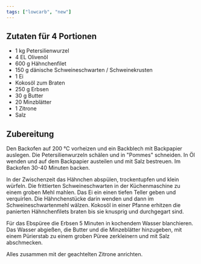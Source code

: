 ```yaml
---
tags: ["lowcarb", "new"]
---
```


## Zutaten für 4 Portionen
- 1 kg      Petersilienwurzel
- 4 EL      Olivenöl
- 600 g     Hähnchenfilet
- 150 g     dänische Schweineschwarten / Schweinekrusten
- 1         Ei
- Kokosöl zum Braten
- 250 g     Erbsen
- 30 g      Butter
- 20        Minzblätter
- 1         Zitrone
- Salz

## Zubereitung
Den Backofen auf 200 ℃ vorheizen und ein Backblech mit Backpapier auslegen.
Die Petersilienwurzeln schälen und in "Pommes" schneiden. In Öl wenden und auf dem Backpapier austeilen und mit Salz bestreuen. Im Backofen 30-40 Minuten backen.

In der Zwischenzeit das Hähnchen abspülen, trockentupfen und klein würfeln. Die frittierten Schweineschwarten in der Küchenmaschine zu einem groben Mehl mahlen. Das Ei ein einen tiefen Teller geben und verquirlen. Die Hähnchenstücke darin wenden und dann im Schweineschwartenmehl wälzen. Kokosöl in einer Pfanne erhitzen die panierten Hähnchenfilets braten bis sie knusprig und durchgegart sind.

Für das Ebspüree die Erbsen 5 Minuten in kochendem Wasser blanchieren. Das Wasser abgießen, die Butter und die Minzeblätter hinzugeben, mit einem Pürierstab zu einem groben Püree zerkleinern und mit Salz abschmecken.

Alles zusammen mit der geachtelten Zitrone anrichten.
